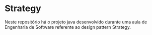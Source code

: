 # Strategy
Neste repositório há o projeto java desenvolvido durante uma aula de Engenharia de Software referente ao design pattern Strategy.
